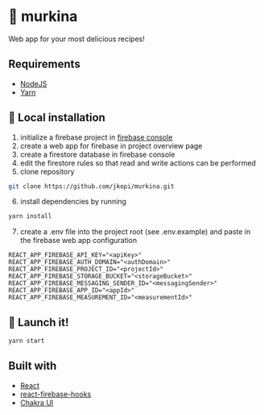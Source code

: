 # 🍴 murkina

Web app for your most delicious recipes!


## Requirements
- [NodeJS](https://nodejs.org/en/)
- [Yarn](https://yarnpkg.com/)

## 🔧 Local installation


1. initialize a firebase project in [firebase console](https://console.firebase.google.com/u/0/)
2. create a web app for firebase in project overview page
3. create a firestore database in firebase console
4. edit the firestore rules so that read and write actions can be performed
5. clone repository
```sh
git clone https://github.com/jkopi/murkina.git
```
6. install dependencies by running
```sh
yarn install
```
7. create a .env file into the project root (see .env.example) and paste in the firebase web app configuration
```
REACT_APP_FIREBASE_API_KEY="<apiKey>"
REACT_APP_FIREBASE_AUTH_DOMAIN="<authDomain>"
REACT_APP_FIREBASE_PROJECT_ID="<projectId>"
REACT_APP_FIREBASE_STORAGE_BUCKET="<storageBucket>"
REACT_APP_FIREBASE_MESSAGING_SENDER_ID="<messagingSender>"
REACT_APP_FIREBASE_APP_ID="<appId>"
REACT_APP_FIREBASE_MEASUREMENT_ID="<measurementId>"
``` 

## 🚀 Launch it!
```sh
yarn start
```

## Built with
- [React](https://reactjs.org/)
- [react-firebase-hooks](https://github.com/csfrequency/react-firebase-hooks)
- [Chakra UI](https://chakra-ui.com/)

